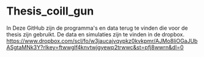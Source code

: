 # Thesis_coill_gun
In Deze GitHub zijn de programma's en data terug te vinden die voor de thesis zijn gebruikt.
De data en simulaties zijn te vinden in de dropbox. 
https://www.dropbox.com/scl/fo/w3jaucajvqypkz0kvkpmr/AJMo8liOGaJUbASgtaMNk3Y?rlkey=ftwwglf4knvtwjgyewp2trwwc&st=pfj8wwrn&dl=0
